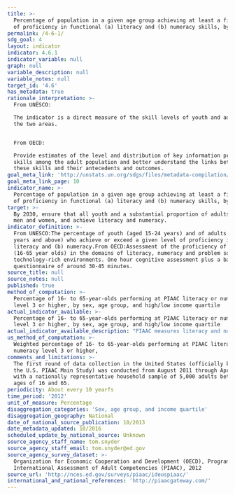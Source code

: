 ```yaml
---
title: >-
  Percentage of population in a given age group achieving at least a fixed level
  of proficiency in functional (a) literacy and (b) numeracy skills, by sex
permalink: /4-6-1/
sdg_goal: 4
layout: indicator
indicator: 4.6.1
indicator_variable: null
graph: null
variable_description: null
variable_notes: null
target_id: '4.6'
has_metadata: true
rationale_interpretation: >-
  From UNESCO:

  The indicator is a direct measure of the skill levels of youth and adults in
  the two areas.


  From OECD:

  Provide estimates of the level and distribution of key information processing
  skills among the adult population and better understand the links between
  these skills and their antecedents and outcomes.
goal_meta_link: 'http://unstats.un.org/sdgs/files/metadata-compilation/Metadata-Goal-4.pdf'
goal_meta_link_page: 10
indicator_name: >-
  Percentage of population in a given age group achieving at least a fixed level
  of proficiency in functional (a) literacy and (b) numeracy skills, by sex
target: >-
  By 2030, ensure that all youth and a substantial proportion of adults, both
  men and women, and achieve literacy and numeracy.
indicator_definition: >-
  From UNESCO:The percentage of youth (aged 15-24 years) and of adults (aged 15
  years and above) who achieve or exceed a given level of proficiency in (a)
  literacy and (b) numeracy.From OECD:Assessment of the proficiency of adults
  (16-65 year olds) in the domains of literacy, numeracy and problem solving in
  technology-rich environments. One hour cognitive assessment plus a background
  questionnaire of around 30-45 minutes.
source_title: null
source_notes: null
published: true
method_of_computation: >-
  Percentage of 16- to 65-year-olds performing at PIAAC literacy or numeracy
  level 3 or higher, by sex, age group, and high/low income quartile
actual_indicator_available: >-
  Percentage of 16- to 65-year-olds performing at PIAAC literacy or numeracy
  level 3 or higher, by sex, age group, and high/low income quartile
actual_indicator_available_description: "PIAAC measures literacy and numeracy in both paper and computer modes. Items that measure problem solving in technology-rich environments are only computer-administered. Reading components tasks are only administered in the paper-and-pencil mode. All participating countries are required to assess the literacy and numeracy domains, but the problem solving and reading components domains are both optional. The United States assessed all four domains. PIAAC tasks developed for all four domains are authentic, culturally appropriate, and drawn from real-life situations that are expected to be of importance or relevance in different contexts. Tasks' contents and questions are intended to reflect the purposes of adults' daily lives across cultures, even if they are not necessarily familiar to all adults in all countries. Variable name                  Variable label I4_6_1_literacy_total\t\tPIAAC, literacy, level 3 or higher, total I4_6_1_literacy_male\t\tPIAAC, literacy, level 3 or higher, male I4_6_1_literacy_female\t\tPIAAC, literacy, level 3 or higher, female I4_6_1_literacy_24\t\t    PIAAC, literacy, level 3 or higher, 24 or less I4_6_1_literacy_34\t\t    PIAAC, literacy, level 3 or higher, 25 to 34 I4_6_1_literacy_44\t\t    PIAAC, literacy, level 3 or higher, 35 to 44 I4_6_1_literacy54\t\t    PIAAC, literacy, level 3 or higher, 45 to 54 I4_6_1_literacy_65\t\t    PIAAC, literacy, level 3 or higher, 55 to 64 I4_6_1_literacy_lowinc\t\tPIAAC, literacy, level 3 or higher, lowest income quartile I4_6_1_literacy_highinc\t\tPIAAC, literacy, level 3 or higher, highest income quartile I4_6_1_numeracy_total\t\tPIAAC, numeracy, level 3 or higher, total I4_6_1_numeracy_male\t\tPIAAC, numeracy, level 3 or higher, male I4_6_1_numeracy_female\t\tPIAAC, numeracy, level 3 or higher, female I4_6_1_numeracy_24\t\t    PIAAC, numeracy, level 3 or higher, 24 or less I4_6_1_numeracy_34\t\t    PIAAC, numeracy, level 3 or higher, 25 to 34 I4_6_1_numeracy_44\t\t    PIAAC, numeracy, level 3 or higher, 35 to 44 I4_6_1_numeracy54\t\t    PIAAC, numeracy, level 3 or higher, 45 to 54 I4_6_1_numeracy_65\t\t    PIAAC, numeracy, level 3 or higher, 55 or older I4_6_1_numeracy_lowinc\t\tPIAAC, numeracy, level 3 or higher, lowest income quartile I4_6_1_numeracy_highinc\t\tPIAAC, numeracy, level 3 or higher, highest income quartile"
us_method_of_computation: >-
  Weighted percentage of 16- to 65-year-olds performing at PIAAC literacy or
  numeracy level 3 or higher,
comments_and_limitations: >-
  The first round of data collection in the United States (officially known as
  the U.S. PIAAC Main Study) was conducted from August 2011 through April 2012
  with a nationally representative household sample of 5,000 adults between the
  ages of 16 and 65.
periodicity: About every 10 yearfs
time_period: '2012'
unit_of_measure: Percentage
disaggregation_categories: 'Sex, age group, and income quartile'
disaggregation_geography: National
date_of_national_source_publication: 10/2013
date_metadata_updated: 10/2016
scheduled_update_by_national_source: Unknown
source_agency_staff_name: tom.snyder
source_agency_staff_email: tom.snyder@ed.gov
source_agency_survey_dataset: >-
  Organization for Economic Cooperation and Development (OECD), Program for the
  International Assessment of Adult Competencies (PIAAC), 2012
source_url: 'http://nces.ed.gov/surveys/piaac/ideuspiaac/'
international_and_national_references: 'http://piaacgateway.com/'
---
```

